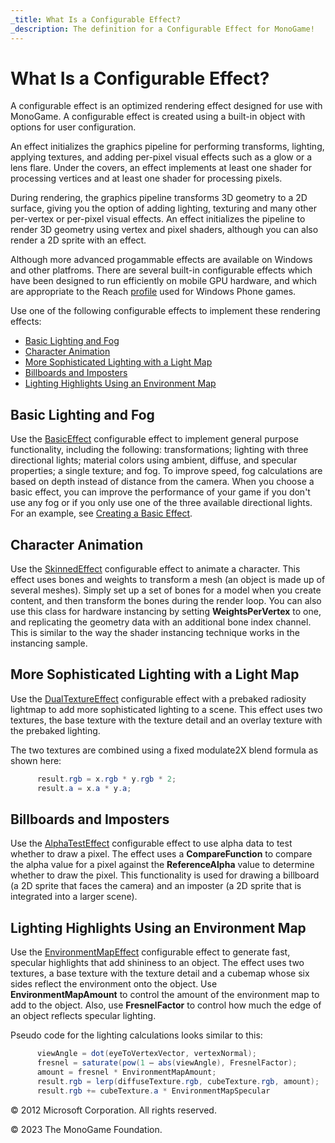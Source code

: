 ```yaml
---
_title: What Is a Configurable Effect?
_description: The definition for a Configurable Effect for MonoGame!
---
```


# What Is a Configurable Effect?

A configurable effect is an optimized rendering effect designed for use with MonoGame. A configurable effect is created using a built-in object with options for user configuration.

An effect initializes the graphics pipeline for performing transforms, lighting, applying textures, and adding per-pixel visual effects such as a glow or a lens flare. Under the covers, an effect implements at least one shader for processing vertices and at least one shader for processing pixels.

During rendering, the graphics pipeline transforms 3D geometry to a 2D surface, giving you the option of adding lighting, texturing and many other per-vertex or per-pixel visual effects. An effect initializes the pipeline to render 3D geometry using vertex and pixel shaders, although you can also render a 2D sprite with an effect.

Although more advanced progammable effects are available on Windows and other platfroms. There are several built-in configurable effects which have been designed to run efficiently on mobile GPU hardware, and which are appropriate to the Reach [profile](WhatIs_Profile.md) used for Windows Phone games.

Use one of the following configurable effects to implement these rendering effects:

*   [Basic Lighting and Fog](#basic-lighting-and-fog)
*   [Character Animation](#character-animation)
*   [More Sophisticated Lighting with a Light Map](#more-sophisticated-lighting-with-a-light-map)
*   [Billboards and Imposters](#billboards-and-imposters)
*   [Lighting Highlights Using an Environment Map](#lighting-highlights-using-an-environment-map)

## Basic Lighting and Fog

Use the [BasicEffect](xref:Microsoft.Xna.Framework.Graphics.BasicEffect) configurable effect to implement general purpose functionality, including the following: transformations; lighting with three directional lights; material colors using ambient, diffuse, and specular properties; a single texture; and fog. To improve speed, fog calculations are based on depth instead of distance from the camera. When you choose a basic effect, you can improve the performance of your game if you don't use any fog or if you only use one of the three available directional lights. For an example, see [Creating a Basic Effect](Use_BasicEffect.md).

## Character Animation

Use the [SkinnedEffect](/api/Microsoft.Xna.Framework.Graphics.BasicEffect.html) configurable effect to animate a character. This effect uses bones and weights to transform a mesh (an object is made up of several meshes). Simply set up a set of bones for a model when you create content, and then transform the bones during the render loop. You can also use this class for hardware instancing by setting **WeightsPerVertex** to one, and replicating the geometry data with an additional bone index channel. This is similar to the way the shader instancing technique works in the instancing sample.

## More Sophisticated Lighting with a Light Map

Use the [DualTextureEffect](/api/Microsoft.Xna.Framework.Graphics.DualTextureEffect.html) configurable effect with a prebaked radiosity lightmap to add more sophisticated lighting to a scene. This effect uses two textures, the base texture with the texture detail and an overlay texture with the prebaked lighting.

The two textures are combined using a fixed modulate2X blend formula as shown here:

```csharp
      result.rgb = x.rgb * y.rgb * 2;
      result.a = x.a * y.a;
```   

## Billboards and Imposters

Use the [AlphaTestEffect](/api/Microsoft.Xna.Framework.Graphics.AlphaTestEffect.html) configurable effect to use alpha data to test whether to draw a pixel. The effect uses a **CompareFunction** to compare the alpha value for a pixel against the **ReferenceAlpha** value to determine whether to draw the pixel. This functionality is used for drawing a billboard (a 2D sprite that faces the camera) and an imposter (a 2D sprite that is integrated into a larger scene).

## Lighting Highlights Using an Environment Map

Use the [EnvironmentMapEffect](/api/Microsoft.Xna.Framework.Graphics.EnvironmentMapEffect.html) configurable effect to generate fast, specular highlights that add shininess to an object. The effect uses two textures, a base texture with the texture detail and a cubemap whose six sides reflect the environment onto the object. Use **EnvironmentMapAmount** to control the amount of the environment map to add to the object. Also, use **FresnelFactor** to control how much the edge of an object reflects specular lighting.

Pseudo code for the lighting calculations looks similar to this:

```csharp
      viewAngle = dot(eyeToVertexVector, vertexNormal);
      fresnel = saturate(pow(1 – abs(viewAngle), FresnelFactor);
      amount = fresnel * EnvironmentMapAmount;
      result.rgb = lerp(diffuseTexture.rgb, cubeTexture.rgb, amount);
      result.rgb += cubeTexture.a * EnvironmentMapSpecular
```

© 2012 Microsoft Corporation. All rights reserved.  

© 2023 The MonoGame Foundation.